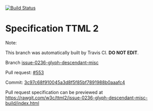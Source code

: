 [![Build Status](https://travis-ci.org/w3c/ttml2.svg?branch=issue-0236-glyph-descendant-misc)](https://travis-ci.org/w3c/ttml2)


# Specification TTML 2


Note:


This branch was automatically built by Travis CI. <b>DO NOT EDIT</b>.


 Branch [issue-0236-glyph-descendant-misc](https://github.com/w3c/ttml2/tree/issue-0236-glyph-descendant-misc)


 Pull request: [#553](https://github.com/w3c/ttml2/pull/553)


 Commit: [3c97c68f910045a3d8f5f85bf7891988b0aaafc4](https://github.com/w3c/ttml2/commit/3c97c68f910045a3d8f5f85bf7891988b0aaafc4)

Pull request specification can be previewed at https://rawgit.com/w3c/ttml2/issue-0236-glyph-descendant-misc-build/index.html



